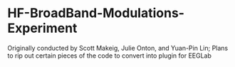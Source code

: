 # HF-BroadBand-Modulations-Experiment
Originally conducted by Scott Makeig, Julie Onton, and Yuan-Pin Lin; Plans to rip out certain pieces of the code to convert into plugin for EEGLab
